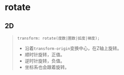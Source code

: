 # rotate

## 2D

> `transform: rotate(度数|圈数|弧度|梯度);`
>
> - 沿着`transform-origin`变换中心，在Z轴上旋转。
> - 顺时针旋转，正值。
> - 逆时针旋转，负值。
> - 坐标系也会跟着旋转。

